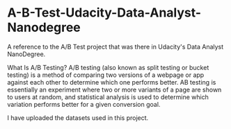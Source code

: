 # A-B-Test-Udacity-Data-Analyst-Nanodegree
A reference to the A/B Test project that was there in Udacity's Data Analyst NanoDegree.



What Is A/B Testing?
A/B testing (also known as split testing or bucket testing) is a method of comparing two versions of a webpage or app against each other to determine which one performs better. AB testing is essentially an experiment where two or more variants of a page are shown to users at random, and statistical analysis is used to determine which variation performs better for a given conversion goal.


I have uploaded the datasets used in this project.
